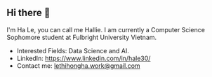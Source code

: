 ## Hi there 👋
I'm Ha Le, you can call me Hallie. I am currently a Computer Science Sophomore student at Fulbright University Vietnam.

- Interested Fields: Data Science and AI.
- LinkedIn: https://www.linkedin.com/in/hale30/
- Contact me: lethihongha.work@gmail.com
